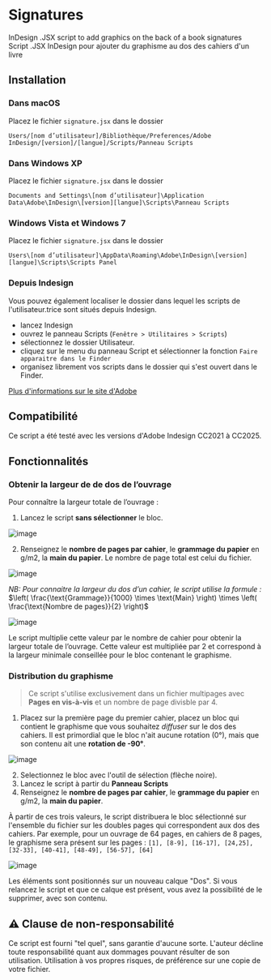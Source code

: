 # Signatures

InDesign .JSX script to add graphics on the back of a book signatures
Script .JSX InDesign pour ajouter du graphisme au dos des cahiers d'un livre

## Installation

### Dans macOS
Placez le fichier `signature.jsx` dans le dossier

`Users/[nom d’utilisateur]/Bibliothèque/Preferences/Adobe InDesign/[version]/[langue]/Scripts/Panneau Scripts`

### Dans Windows XP
Placez le fichier `signature.jsx` dans le dossier

`Documents and Settings\[nom d’utilisateur]\Application Data\Adobe\InDesign\[version][langue]\Scripts\Panneau Scripts`

### Windows Vista et Windows 7
Placez le fichier `signature.jsx` dans le dossier

`Users\[nom d’utilisateur]\AppData\Roaming\Adobe\InDesign\[version][langue]\Scripts\Scripts Panel`

### Depuis Indesign
Vous pouvez également localiser le dossier dans lequel les scripts de l'utilisateur.trice sont situés depuis Indesign.
- lancez Indesign
- ouvrez le panneau Scripts (`Fenêtre > Utilitaires > Scripts`)
- sélectionnez le dossier Utilisateur.
- cliquez sur le menu du panneau Script et sélectionner la fonction `Faire apparaitre dans le Finder`
- organisez librement vos scripts dans le dossier qui s'est ouvert dans le Finder.

[Plus d'informations sur le site d'Adobe](https://helpx.adobe.com/fr/indesign/using/scripting.html)

## Compatibilité
Ce script a été testé avec les versions d'Adobe Indesign CC2021 à CC2025.

## Fonctionnalités

### Obtenir la largeur de de dos de l’ouvrage
Pour connaître la largeur totale de l’ouvrage :

1. Lancez le script **sans sélectionner** le bloc.

![image](https://github.com/user-attachments/assets/5232da7e-083f-4ec9-837b-ff43ded8a448)

2. Renseignez le **nombre de pages par cahier**, le **grammage du papier** en g/m2, la **main du papier**. Le nombre de page total est celui du fichier.

![image](https://github.com/user-attachments/assets/1cee6d59-3e1d-44b3-8b33-db2bb396c03a)

_NB: Pour connaitre la largeur du dos d’un cahier, le script utilise la formule :_ $`\left( \frac{\text{Grammage}}{1000} \times \text{Main} \right) \times \left( \frac{\text{Nombre de pages}}{2} \right)`$

![image](https://github.com/user-attachments/assets/8b397ea2-e33d-408a-8e9b-6e32963f0b53)


Le script multiplie cette valeur par le nombre de cahier pour obtenir la largeur totale de l’ouvrage.
Cette valeur est multipliée par 2 et correspond à la largeur minimale conseillée pour le bloc contenant le graphisme.



### Distribution du graphisme
> Ce script s'utilise exclusivement dans un fichier multipages avec __Pages en vis-à-vis__ et un nombre de page divisble par 4.

1. Placez sur la première page du premier cahier, placez un bloc qui contient le graphisme que vous souhaitez _diffuser_ sur le dos des cahiers. 
Il est primordial que le bloc n'ait aucune rotation (0°), mais que son contenu ait une **rotation de -90°**.

![image](https://github.com/user-attachments/assets/924049f7-2ba6-467f-9920-0566234eaccd)


2. Selectionnez le bloc avec l'outil de sélection (flèche noire).
3. Lancez le script à partir du **Panneau Scripts**
4. Renseignez le **nombre de pages par cahier**, le **grammage du papier** en g/m2, la **main du papier**.

À partir de ces trois valeurs, le script distribuera le bloc sélectionné sur l'ensemble du fichier sur les doubles pages qui correspondent aux dos des cahiers.
Par exemple, pour un ouvrage de 64 pages, en cahiers de 8 pages, le graphisme sera présent sur les pages : `[1], [8-9], [16-17], [24,25], [32-33], [40-41], [48-49], [56-57], [64]`

![image](https://github.com/user-attachments/assets/20ae8eb8-b3ae-4801-a049-5a35fff6b1b9)

Les éléments sont positionnés sur un nouveau calque "Dos".
Si vous relancez le script et que ce calque est présent, vous avez la possibilité de le supprimer, avec son contenu.

## ⚠️ Clause de non-responsabilité

Ce script est fourni "tel quel", sans garantie d'aucune sorte. L'auteur décline toute responsabilité quant aux dommages pouvant résulter de son utilisation.
Utilisation à vos propres risques, de préférence sur une copie de votre fichier.
